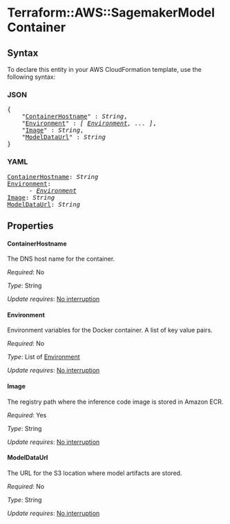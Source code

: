 # Terraform::AWS::SagemakerModel Container

## Syntax

To declare this entity in your AWS CloudFormation template, use the following syntax:

### JSON

<pre>
{
    "<a href="#containerhostname" title="ContainerHostname">ContainerHostname</a>" : <i>String</i>,
    "<a href="#environment" title="Environment">Environment</a>" : <i>[ <a href="container-environment.md">Environment</a>, ... ]</i>,
    "<a href="#image" title="Image">Image</a>" : <i>String</i>,
    "<a href="#modeldataurl" title="ModelDataUrl">ModelDataUrl</a>" : <i>String</i>
}
</pre>

### YAML

<pre>
<a href="#containerhostname" title="ContainerHostname">ContainerHostname</a>: <i>String</i>
<a href="#environment" title="Environment">Environment</a>: <i>
      - <a href="container-environment.md">Environment</a></i>
<a href="#image" title="Image">Image</a>: <i>String</i>
<a href="#modeldataurl" title="ModelDataUrl">ModelDataUrl</a>: <i>String</i>
</pre>

## Properties

#### ContainerHostname

The DNS host name for the container.

_Required_: No

_Type_: String

_Update requires_: [No interruption](https://docs.aws.amazon.com/AWSCloudFormation/latest/UserGuide/using-cfn-updating-stacks-update-behaviors.html#update-no-interrupt)

#### Environment

Environment variables for the Docker container.
A list of key value pairs.

_Required_: No

_Type_: List of <a href="container-environment.md">Environment</a>

_Update requires_: [No interruption](https://docs.aws.amazon.com/AWSCloudFormation/latest/UserGuide/using-cfn-updating-stacks-update-behaviors.html#update-no-interrupt)

#### Image

The registry path where the inference code image is stored in Amazon ECR.

_Required_: Yes

_Type_: String

_Update requires_: [No interruption](https://docs.aws.amazon.com/AWSCloudFormation/latest/UserGuide/using-cfn-updating-stacks-update-behaviors.html#update-no-interrupt)

#### ModelDataUrl

The URL for the S3 location where model artifacts are stored.

_Required_: No

_Type_: String

_Update requires_: [No interruption](https://docs.aws.amazon.com/AWSCloudFormation/latest/UserGuide/using-cfn-updating-stacks-update-behaviors.html#update-no-interrupt)

